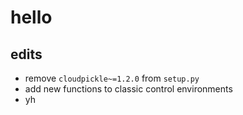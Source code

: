 # hello

## edits
* remove `cloudpickle~=1.2.0` from `setup.py`
* add new functions to classic control environments  
* yh
